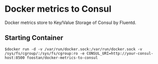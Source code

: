 Docker metrics to Consul
=======================
Docker metrics store to Key/Value Storage of Consul by Fluentd.

Starting Container
------------
```
$docker run -d -v /var/run/docker.sock:/var/run/docker.sock -v /sys/fs/cgroup/:/sys/fs/cgroup:ro -e CONSUL_URI=http://your-consul-host:8500 foostan/docker-metrics-to-consul
```
